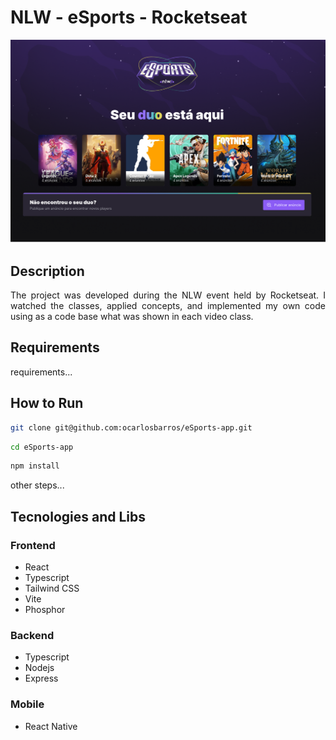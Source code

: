 # NLW - eSports - Rocketseat

[![NLW eSports Web Application](./web/src/assets/nlw-esports-web-application.png)](https://i.imgur.com/eldRkoW.png)

## Description

<p style="text-align: justify">
The project was developed during the NLW event held by Rocketseat. I watched the classes, applied concepts, and implemented my own code using as a code base what was shown in each video class.
</p>

## Requirements

requirements...


## How to Run


```bash
git clone git@github.com:ocarlosbarros/eSports-app.git
```
```bash
cd eSports-app
```

```bash
npm install
```

other steps...


## Tecnologies and Libs

### **Frontend**

* React
* Typescript
* Tailwind CSS
* Vite
* Phosphor

### **Backend**

* Typescript
* Nodejs
* Express

### **Mobile**

* React Native